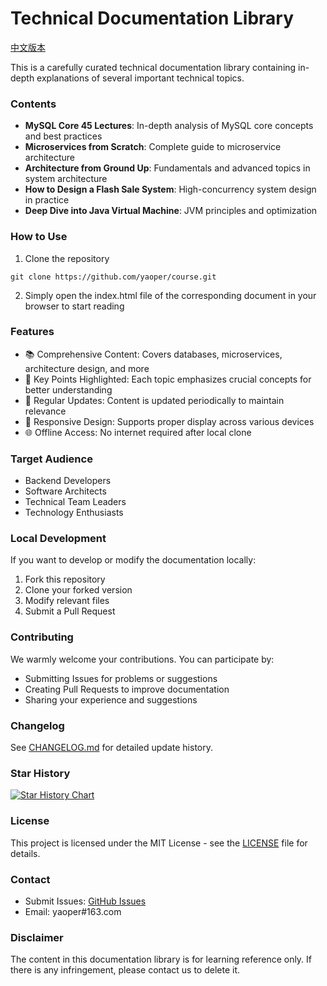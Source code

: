 # Technical Documentation Library

[中文版本](README.md)

This is a carefully curated technical documentation library containing in-depth explanations of several important technical topics.

### Contents

- **MySQL Core 45 Lectures**: In-depth analysis of MySQL core concepts and best practices
- **Microservices from Scratch**: Complete guide to microservice architecture
- **Architecture from Ground Up**: Fundamentals and advanced topics in system architecture
- **How to Design a Flash Sale System**: High-concurrency system design in practice
- **Deep Dive into Java Virtual Machine**: JVM principles and optimization

### How to Use

1. Clone the repository
```
git clone https://github.com/yaoper/course.git
```

2. Simply open the index.html file of the corresponding document in your browser to start reading

### Features

- 📚 Comprehensive Content: Covers databases, microservices, architecture design, and more
- 🎯 Key Points Highlighted: Each topic emphasizes crucial concepts for better understanding
- 🔄 Regular Updates: Content is updated periodically to maintain relevance
- 📱 Responsive Design: Supports proper display across various devices
- 🌐 Offline Access: No internet required after local clone

### Target Audience

- Backend Developers
- Software Architects
- Technical Team Leaders
- Technology Enthusiasts

### Local Development

If you want to develop or modify the documentation locally:

1. Fork this repository
2. Clone your forked version
3. Modify relevant files
4. Submit a Pull Request

### Contributing

We warmly welcome your contributions. You can participate by:

- Submitting Issues for problems or suggestions
- Creating Pull Requests to improve documentation
- Sharing your experience and suggestions

### Changelog

See [CHANGELOG.md](CHANGELOG.md) for detailed update history.

### Star History

[![Star History Chart](https://api.star-history.com/svg?repos=yaoper/course&type=Date)](https://star-history.com/#yaoper/course&Date)

### License

This project is licensed under the MIT License - see the [LICENSE](LICENSE) file for details.

### Contact

- Submit Issues: [GitHub Issues](https://github.com/yaoper/course/issues)
- Email: yaoper#163.com

### Disclaimer

The content in this documentation library is for learning reference only. If there is any infringement, please contact us to delete it.
